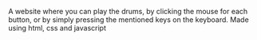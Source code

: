 A website where you can play the drums, by clicking the mouse for each button, or by simply pressing the mentioned keys on the keyboard.
Made using html, css and javascript
